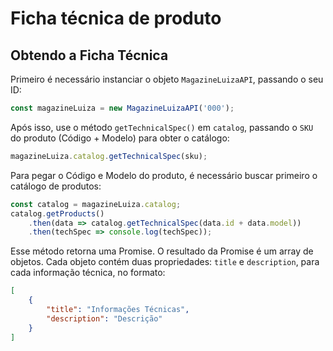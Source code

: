# Ficha técnica de produto

## Obtendo a Ficha Técnica

Primeiro é necessário instanciar o objeto `MagazineLuizaAPI`, passando o seu ID:

```js
const magazineLuiza = new MagazineLuizaAPI('000');
```

Após isso, use o método `getTechnicalSpec()` em `catalog`, passando o `SKU` do produto (Código + Modelo) para obter o catálogo:

```js
magazineLuiza.catalog.getTechnicalSpec(sku);
```

Para pegar o Código e Modelo do produto, é necessário buscar primeiro o catálogo de produtos:

```js
const catalog = magazineLuiza.catalog;
catalog.getProducts()
	.then(data => catalog.getTechnicalSpec(data.id + data.model))
	.then(techSpec => console.log(techSpec));
```

Esse método retorna uma Promise. O resultado da Promise é um array de objetos. Cada objeto contém duas propriedades: `title` e `description`, para cada informação técnica, no formato:

```json
[
	{
		"title": "Informações Técnicas",
		"description": "Descrição"
	}
]
```

